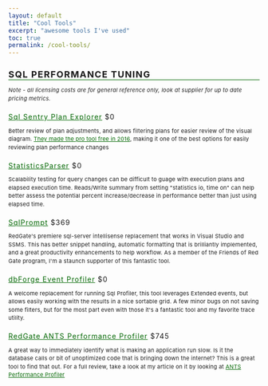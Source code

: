 ```yaml
---
layout: default
title: "Cool Tools"
excerpt: "awesome tools I've used"
toc: true
permalink: /cool-tools/
---
```

<style>
.initial-content
{
    font-size:0.8em;
    padding-left:35%;
    padding-right:35%
}
H1 {
    font-size: 18px;
    font-weight: bold;
    letter-spacing: 1.4px;
    border-bottom: solid 1px #006600;
    text-transform: uppercase;
}
H2 {
    font-size: 14px;
    font-weight: normal;
    letter-spacing: 1.2px;
}
P, BLOCKQUOTE {
    font-size: 11px;
    line-height: 1.5;
    letter-spacing: .25px;
}
BLOCKQUOTE {
    font-style: italic;
    color: #444444;
    letter-spacing: 1.25px;
    line-height: 1.5;
    background: #EEEEEE;
    padding: 5px;
    margin: auto 15px;
}
A {
    color: #006600;
}
ABBR {
    border-bottom: dotted 1px #006600;
}

</style>
# SQL PERFORMANCE TUNING

_Note - all licensing costs are for general reference only, look at supplier for up to date pricing metrics._

## [Sql Sentry Plan Explorer](https://www.sheldonhull.com/search?q=ants%20performance) $0

Better review of plan adjustments, and allows filtering plans for easier review of the visual diagram. [They made the pro tool free in 2016](http://bit.ly/2qphhW7), making it one of the best options for easily reviewing plan performance changes

## [StatisticsParser](http://bit.ly/2qp2U40) $0

Scalability testing for query changes can be difficult to guage with execution plans and elapsed execution time. Reads/Write summary from setting "statistics io, time on" can help better assess the potential percent increase/decrease in performance better than just using elapsed time.

## [SqlPrompt](http://bit.ly/1QSfMUl) $369

RedGate's premiere sql-server intellisense replacement that works in Visual Studio and SSMS. This has better snippet handling, automatic formatting that is brilliantly implemented, and a great productivity enhancements to help workflow. As a member of the Friends of Red Gate program, I'm a staunch supporter of this fantastic tool.

## [dbForge Event Profiler](https://www.sheldonhull.com/search?q=ants%20performance) $0

A welcome replacement for running Sql Profiler, this tool leverages Extended events, but allows easily working with the results in a nice sortable grid. A few minor bugs on not saving some filters, but for the most part even with those it's a fantastic tool and my favorite trace utility.

## [RedGate ANTS Performance Profiler](http://bit.ly/2uN4gec) $745

A great way to immediately identify what is making an application run slow. Is it the database calls or bit of unoptimized code that is bringing down the internet? This is a great tool to find that out. For a full review, take a look at my article on it by looking at [ANTS Performance Profiler](https://www.sheldonhull.com/search?q=ants%20performance)